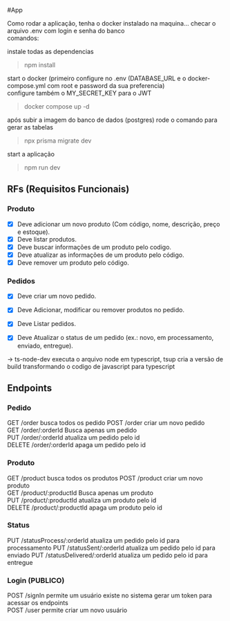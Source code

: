 #App

Como rodar a aplicação, tenha o docker instalado na maquina... checar o arquivo .env com login e senha do banco  
comandos:

instale todas as dependencias
> npm install

start o docker (primeiro configure no .env (DATABASE_URL e o docker-compose.yml com root e password da sua preferencia)  
configure também o MY_SECRET_KEY para o JWT  

> docker compose up -d

após subir a imagem do banco de dados (postgres) rode o comando para gerar as tabelas    

> npx prisma migrate dev

start a aplicação  
> npm run dev

## RFs (Requisitos Funcionais)

### Produto
-[x] Deve adicionar um novo produto (Com código, nome, descrição, preço e estoque).  
-[x] Deve listar produtos.  
-[x] Deve buscar informações de um produto pelo codigo.  
-[x] Deve atualizar as informações de um produto pelo código.  
-[x] Deve remover um produto pelo código.  

### Pedidos
-[x] Deve criar um novo pedido.  
-[x] Deve Adicionar, modificar ou remover produtos no pedido.  
-[x] Deve Listar pedidos.  
-[x] Deve Atualizar o status de um pedido (ex.: novo, em processamento, enviado, entregue).  


-> ts-node-dev executa o arquivo node em typescript, tsup cria a versão de build transformando o codigo de javascript para typescript



## Endpoints

### Pedido

GET /order        busca todos os pedido
POST /order       criar um novo pedido  
GET /order/:orderId    Busca apenas um pedido  
PUT /order/:orderId    atualiza um pedido pelo id  
DELETE /order/:orderId  apaga um pedido pelo id  

### Produto

GET /product        busca todos os produtos
POST /product       criar um novo produto    
GET /product/:productId    Busca apenas um produto    
PUT /product/:productId    atualiza um produto pelo id  
DELETE /product/:productId  apaga um produto pelo id   

### Status 
PUT /statusProcess/:orderId    atualiza um pedido pelo id para processamento
PUT /statusSent/:orderId    atualiza um pedido pelo id para enviado
PUT /statusDelivered/:orderId    atualiza um pedido pelo id para entregue



### Login (PUBLICO)  

POST /signIn     permite um usuário existe no sistema gerar um token para acessar os endpoints  
POST /user     permite criar um novo usuário  